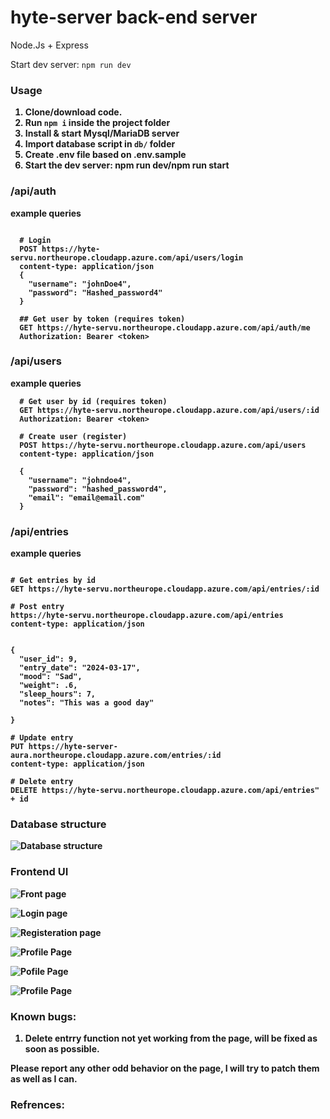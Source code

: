 # hyte-server back-end server

Node.Js + Express

Start dev server: `npm run dev`

<h3><b>Usage<b></h3>

1. Clone/download code.
2. Run `npm i` inside the project folder
3. Install & start Mysql/MariaDB server
4. Import database script in `db/` folder
5. Create .env file based on .env.sample
6. Start the dev server: npm run dev/npm run start

<h3><b>/api/auth<b></h3>
example queries

```

  # Login
  POST https://hyte-servu.northeurope.cloudapp.azure.com/api/users/login
  content-type: application/json
  {
    "username": "johnDoe4",
    "password": "Hashed_password4"
  }

  ## Get user by token (requires token)
  GET https://hyte-servu.northeurope.cloudapp.azure.com/api/auth/me
  Authorization: Bearer <token>

```

<h3><b>/api/users<b></h3>

example queries

```
  # Get user by id (requires token)
  GET https://hyte-servu.northeurope.cloudapp.azure.com/api/users/:id
  Authorization: Bearer <token>

  # Create user (register)
  POST https://hyte-servu.northeurope.cloudapp.azure.com/api/users
  content-type: application/json

  {
    "username": "johndoe4",
    "password": "hashed_password4",
    "email": "email@email.com"
  }

```

<h3><b>/api/entries<b></h3>

example queries

```

# Get entries by id
GET https://hyte-servu.northeurope.cloudapp.azure.com/api/entries/:id

# Post entry
https://hyte-servu.northeurope.cloudapp.azure.com/api/entries
content-type: application/json


{
  "user_id": 9,
  "entry_date": "2024-03-17",
  "mood": "Sad",
  "weight": .6,
  "sleep_hours": 7,
  "notes": "This was a good day"

}

# Update entry
PUT https://hyte-server-aura.northeurope.cloudapp.azure.com/entries/:id
content-type: application/json

# Delete entry
DELETE https://hyte-servu.northeurope.cloudapp.azure.com/api/entries" + id
```

<h3><b>Database structure<b></h3>

![Database structure](sql_taulukko.png)

<h3><b>Frontend UI<b></h3>

![Front page](frontend_Ui.jpeg)

![Login page](login.jpeg)

![Registeration page](register.jpeg)

![Profile Page](home.jpeg)

![Pofile Page](user_info.jpeg)

![Profile Page](about_us.jpeg)

<h3><b>Known bugs:<b></h3>

1. Delete entrry function not yet working from the page, will be fixed as soon as possible.

Please report any other odd behavior on the page, I will try to patch them as well as I can.

<h3><b>Refrences:<b></h3>
